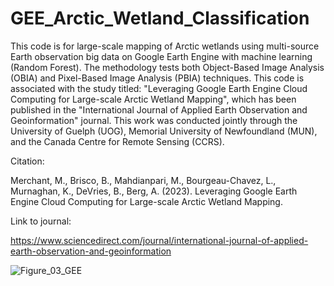 # GEE_Arctic_Wetland_Classification

This code is for large-scale mapping of Arctic wetlands using multi-source Earth observation big data on Google Earth Engine with machine learning (Random Forest). The methodology tests both Object-Based Image Analysis (OBIA) and Pixel-Based Image Analysis (PBIA) techniques. This code is associated with the study titled: "Leveraging Google Earth Engine Cloud Computing for Large-scale Arctic Wetland Mapping", which has been published in the "International Journal of Applied Earth Observation and Geoinformation" journal. This work was conducted jointly through the University of Guelph (UOG), Memorial University of Newfoundland (MUN), and the Canada Centre for Remote Sensing (CCRS).

Citation:

Merchant, M., Brisco, B., Mahdianpari, M., Bourgeau-Chavez, L., Murnaghan, K., DeVries, B., Berg, A. (2023). Leveraging Google Earth Engine Cloud Computing for Large-scale Arctic Wetland Mapping.

Link to journal:

https://www.sciencedirect.com/journal/international-journal-of-applied-earth-observation-and-geoinformation

![Figure_03_GEE](https://github.com/RemoteSenseiMichael/GEE_Arctic_Wetland_Classification/assets/83989128/e51caae3-3964-4351-af55-89dec4442df8)
